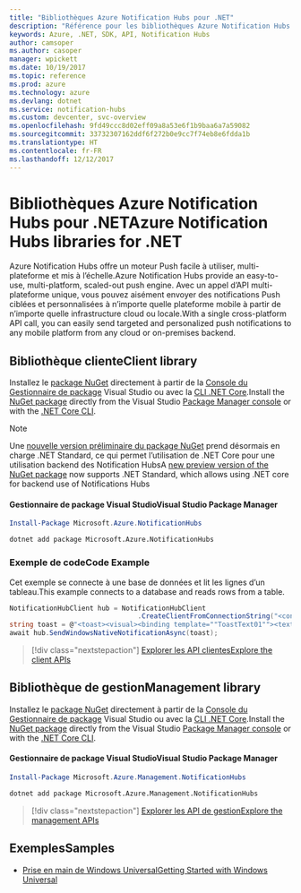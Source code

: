 ```yaml
---
title: "Bibliothèques Azure Notification Hubs pour .NET"
description: "Référence pour les bibliothèques Azure Notification Hubs pour .NET"
keywords: Azure, .NET, SDK, API, Notification Hubs
author: camsoper
ms.author: casoper
manager: wpickett
ms.date: 10/19/2017
ms.topic: reference
ms.prod: azure
ms.technology: azure
ms.devlang: dotnet
ms.service: notification-hubs
ms.custom: devcenter, svc-overview
ms.openlocfilehash: 9fd49ccc8d02eff09a8a53e6f1b9baa6a7a59082
ms.sourcegitcommit: 33732307162ddf6f272b0e9cc7f74eb8e6fdda1b
ms.translationtype: HT
ms.contentlocale: fr-FR
ms.lasthandoff: 12/12/2017
---
```

# <a name="azure-notification-hubs-libraries-for-net"></a><span data-ttu-id="90dd9-104">Bibliothèques Azure Notification Hubs pour .NET</span><span class="sxs-lookup"><span data-stu-id="90dd9-104">Azure Notification Hubs libraries for .NET</span></span>

<span data-ttu-id="90dd9-105">Azure Notification Hubs offre un moteur Push facile à utiliser, multi-plateforme et mis à l’échelle.</span><span class="sxs-lookup"><span data-stu-id="90dd9-105">Azure Notification Hubs provide an easy-to-use, multi-platform, scaled-out push engine.</span></span> <span data-ttu-id="90dd9-106">Avec un appel d’API multi-plateforme unique, vous pouvez aisément envoyer des notifications Push ciblées et personnalisées à n’importe quelle plateforme mobile à partir de n’importe quelle infrastructure cloud ou locale.</span><span class="sxs-lookup"><span data-stu-id="90dd9-106">With a single cross-platform API call, you can easily send targeted and personalized push notifications to any mobile platform from any cloud or on-premises backend.</span></span>

## <a name="client-library"></a><span data-ttu-id="90dd9-107">Bibliothèque cliente</span><span class="sxs-lookup"><span data-stu-id="90dd9-107">Client library</span></span>

<span data-ttu-id="90dd9-108">Installez le [package NuGet](https://www.nuget.org/packages/Microsoft.Azure.NotificationHubs) directement à partir de la [Console du Gestionnaire de package][PackageManager] Visual Studio ou avec la [CLI .NET Core][DotNetCLI].</span><span class="sxs-lookup"><span data-stu-id="90dd9-108">Install the [NuGet package](https://www.nuget.org/packages/Microsoft.Azure.NotificationHubs) directly from the Visual Studio [Package Manager console][PackageManager] or with the [.NET Core CLI][DotNetCLI].</span></span>

> [!NOTE]
> <span data-ttu-id="90dd9-109">Une [nouvelle version préliminaire du package NuGet](https://www.nuget.org/packages/Microsoft.Azure.NotificationHubs/2.0.0-preview1) prend désormais en charge .NET Standard, ce qui permet l’utilisation de .NET Core pour une utilisation backend des Notification Hubs</span><span class="sxs-lookup"><span data-stu-id="90dd9-109">A [new preview version of the NuGet package](https://www.nuget.org/packages/Microsoft.Azure.NotificationHubs/2.0.0-preview1) now supports .NET Standard, which allows using .NET core for backend use of Notifications Hubs</span></span>

#### <a name="visual-studio-package-manager"></a><span data-ttu-id="90dd9-110">Gestionnaire de package Visual Studio</span><span class="sxs-lookup"><span data-stu-id="90dd9-110">Visual Studio Package Manager</span></span>

```powershell
Install-Package Microsoft.Azure.NotificationHubs
```

```bash
dotnet add package Microsoft.Azure.NotificationHubs
```

### <a name="code-example"></a><span data-ttu-id="90dd9-111">Exemple de code</span><span class="sxs-lookup"><span data-stu-id="90dd9-111">Code Example</span></span>

<span data-ttu-id="90dd9-112">Cet exemple se connecte à une base de données et lit les lignes d’un tableau.</span><span class="sxs-lookup"><span data-stu-id="90dd9-112">This example connects to a database and reads rows from a table.</span></span>

```csharp
NotificationHubClient hub = NotificationHubClient
                                .CreateClientFromConnectionString("<connection string with full access>", "<hub name>");
string toast = @"<toast><visual><binding template=""ToastText01""><text id=""1"">Hello from a .NET App!</text></binding></visual></toast>";
await hub.SendWindowsNativeNotificationAsync(toast);
```

> [!div class="nextstepaction"]
> [<span data-ttu-id="90dd9-113">Explorer les API clientes</span><span class="sxs-lookup"><span data-stu-id="90dd9-113">Explore the client APIs</span></span>](/dotnet/api/overview/azure/notificationhubs/client)


## <a name="management-library"></a><span data-ttu-id="90dd9-114">Bibliothèque de gestion</span><span class="sxs-lookup"><span data-stu-id="90dd9-114">Management library</span></span>

<span data-ttu-id="90dd9-115">Installez le [package NuGet](https://www.nuget.org/packages/Microsoft.Azure.Management.NotificationHubs) directement à partir de la [Console du Gestionnaire de package][PackageManager] Visual Studio ou avec la [CLI .NET Core][DotNetCLI].</span><span class="sxs-lookup"><span data-stu-id="90dd9-115">Install the [NuGet package](https://www.nuget.org/packages/Microsoft.Azure.Management.NotificationHubs) directly from the Visual Studio [Package Manager console][PackageManager] or with the [.NET Core CLI][DotNetCLI].</span></span>

#### <a name="visual-studio-package-manager"></a><span data-ttu-id="90dd9-116">Gestionnaire de package Visual Studio</span><span class="sxs-lookup"><span data-stu-id="90dd9-116">Visual Studio Package Manager</span></span>

```powershell
Install-Package Microsoft.Azure.Management.NotificationHubs
```

```bash
dotnet add package Microsoft.Azure.Management.NotificationHubs
```

> [!div class="nextstepaction"]
> [<span data-ttu-id="90dd9-117">Explorer les API de gestion</span><span class="sxs-lookup"><span data-stu-id="90dd9-117">Explore the management APIs</span></span>](/dotnet/api/overview/azure/notificationhubs/management)

## <a name="samples"></a><span data-ttu-id="90dd9-118">Exemples</span><span class="sxs-lookup"><span data-stu-id="90dd9-118">Samples</span></span>

- [<span data-ttu-id="90dd9-119">Prise en main de Windows Universal</span><span class="sxs-lookup"><span data-stu-id="90dd9-119">Getting Started with Windows Universal</span></span>](https://github.com/Azure/azure-notificationhubs-samples/tree/master/dotnet/GetStartedWindowsUniversal)

[PackageManager]: https://docs.microsoft.com/nuget/tools/package-manager-console
[DotNetCLI]: https://docs.microsoft.com/dotnet/core/tools/dotnet-add-package
